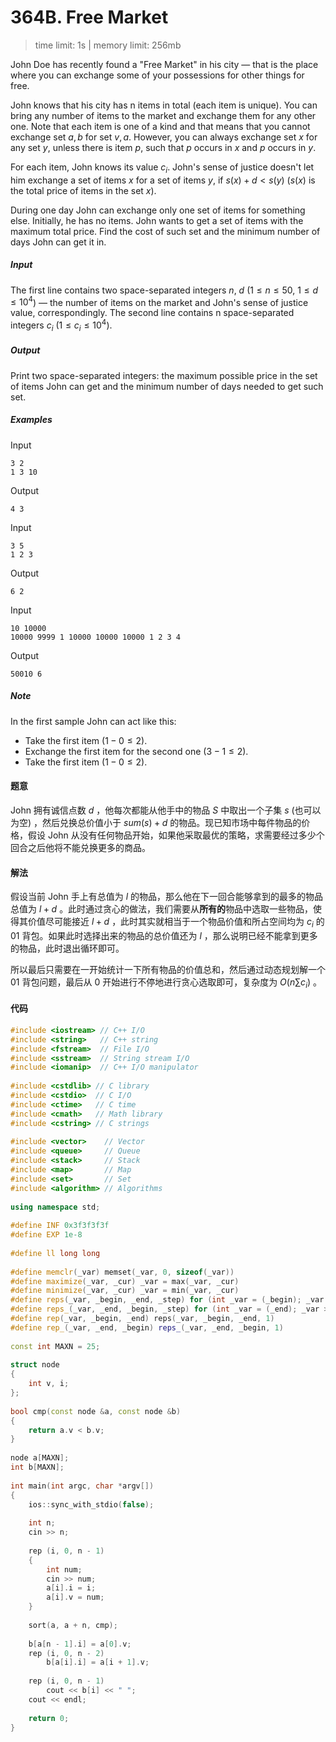 # 364B. Free Market

> time limit: 1s | memory limit: 256mb

John Doe has recently found a "Free Market" in his city — that is the place where you can exchange some of your possessions for other things for free.

John knows that his city has n items in total (each item is unique). You can bring any number of items to the market and exchange them for any other one. Note that each item is one of a kind and that means that you cannot exchange set ${a, b}$ for set ${v, a}$. However, you can always exchange set $x$ for any set $y$, unless there is item $p$, such that $p$ occurs in $x$ and $p$ occurs in $y$.

For each item, John knows its value $c_i$. John's sense of justice doesn't let him exchange a set of items $x$ for a set of items $y$, if $s(x) + d < s(y)$ ($s(x)$ is the total price of items in the set $x$).

During one day John can exchange only one set of items for something else. Initially, he has no items. John wants to get a set of items with the maximum total price. Find the cost of such set and the minimum number of days John can get it in.

##### Input

The first line contains two space-separated integers $n$, $d$ ($1 \leq n \leq 50$, $1 \leq d \leq 10^4$) — the number of items on the market and John's sense of justice value, correspondingly. The second line contains n space-separated integers $c_i$ ($1 \leq c_i \leq 10^4$).

##### Output

Print two space-separated integers: the maximum possible price in the set of items John can get and the minimum number of days needed to get such set.

##### Examples

Input
```text
3 2
1 3 10
```
Output
```text
4 3
```

Input
```text
3 5
1 2 3
```
Output
```texy
6 2
```

Input
```text
10 10000
10000 9999 1 10000 10000 10000 1 2 3 4
```
Output
```text
50010 6
```

##### Note

In the first sample John can act like this:

-   Take the first item ($1 - 0 \leq 2$).
-   Exchange the first item for the second one ($3 - 1 \leq 2$).
-   Take the first item ($1 - 0 \leq 2$). 

#### 题意

John 拥有诚信点数 $d$ ，他每次都能从他手中的物品 $S$ 中取出一个子集 $s$ (也可以为空) ，然后兑换总价值小于 $sum(s) + d$ 的物品。现已知市场中每件物品的价格，假设 John 从没有任何物品开始，如果他采取最优的策略，求需要经过多少个回合之后他将不能兑换更多的商品。

#### 解法

假设当前 John 手上有总值为 $l$ 的物品，那么他在下一回合能够拿到的最多的物品总值为 $l + d$ 。此时通过贪心的做法，我们需要从**所有的**物品中选取一些物品，使得其价值尽可能接近 $l + d$ ，此时其实就相当于一个物品价值和所占空间均为 $c_i$ 的 01 背包。如果此时选择出来的物品的总价值还为 $l$ ，那么说明已经不能拿到更多的物品，此时退出循环即可。

所以最后只需要在一开始统计一下所有物品的价值总和，然后通过动态规划解一个 01 背包问题，最后从 0 开始进行不停地进行贪心选取即可，复杂度为 $O(n\sum c_i)$ 。

#### 代码

```cpp
#include <iostream> // C++ I/O
#include <string>   // C++ string
#include <fstream>  // File I/O
#include <sstream>  // String stream I/O
#include <iomanip>  // C++ I/O manipulator
    
#include <cstdlib> // C library
#include <cstdio>  // C I/O
#include <ctime>   // C time
#include <cmath>   // Math library
#include <cstring> // C strings
    
#include <vector>    // Vector
#include <queue>     // Queue
#include <stack>     // Stack
#include <map>       // Map
#include <set>       // Set
#include <algorithm> // Algorithms
    
using namespace std;
    
#define INF 0x3f3f3f3f
#define EXP 1e-8
    
#define ll long long
    
#define memclr(_var) memset(_var, 0, sizeof(_var))
#define maximize(_var, _cur) _var = max(_var, _cur)
#define minimize(_var, _cur) _var = min(_var, _cur)
#define reps(_var, _begin, _end, _step) for (int _var = (_begin); _var <= (_end); _var += (_step))
#define reps_(_var, _end, _begin, _step) for (int _var = (_end); _var >= (_begin); _var -= (_step))
#define rep(_var, _begin, _end) reps(_var, _begin, _end, 1)
#define rep_(_var, _end, _begin) reps_(_var, _end, _begin, 1)
    
const int MAXN = 25;
    
struct node
{
    int v, i;
};
    
bool cmp(const node &a, const node &b)
{
    return a.v < b.v;
}
    
node a[MAXN];
int b[MAXN];
    
int main(int argc, char *argv[])
{
    ios::sync_with_stdio(false);
    
    int n;
    cin >> n;
    
    rep (i, 0, n - 1)
    {
        int num;
        cin >> num;
        a[i].i = i;
        a[i].v = num;
    }
    
    sort(a, a + n, cmp);
    
    b[a[n - 1].i] = a[0].v;
    rep (i, 0, n - 2)
        b[a[i].i] = a[i + 1].v;
    
    rep (i, 0, n - 1)
        cout << b[i] << " ";
    cout << endl;
    
    return 0;
}
```